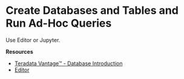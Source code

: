 # Create Databases and Tables and Run Ad-Hoc Queries

Use Editor or Jupyter.

<!-- * Start the Editor guided tour. -->
<!--* Check out the Jupyter Getting Started Notebook tutorial. -->
<!--* Watch a quick video on creating tables. -->

**Resources**

* [Teradata Vantage™ - Database Introduction](https://docs.teradata.com/access/sources/dita/map?dita:mapPath=qia1556235689628.ditamap)
* [Editor](https://docs.teradata.com/r/dLArVI09J62c8byzVbHMtw/E_Y7lej97C_G_EnczQ8gaA)